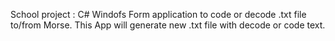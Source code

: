 School project : 
C# Windofs Form application to code or decode .txt file to/from Morse. 
This App will generate new .txt file with decode or code text. 
